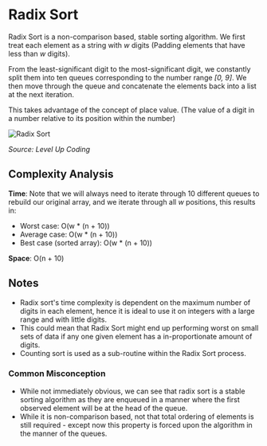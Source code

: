 # Radix Sort

Radix Sort is a non-comparison based, stable sorting algorithm. 
We first treat each element as a string with *w* digits (Padding elements that have 
less than *w* digits).

From the least-significant digit to the most-significant digit, we constantly 
split them into ten queues corresponding to the number range *[0, 9]*. We then move 
through the queue and concatenate the elements back into a list at the next iteration.

This takes advantage of the concept of place value. 
(The value of a digit in a number relative to its position within the number)

![Radix Sort](https://miro.medium.com/v2/resize:fit:661/1*xFnpQ4UNK0TvyxiL8r1svg.png)

*Source: Level Up Coding* 

## Complexity Analysis
**Time**:
Note that we will always need to iterate through 10 different queues to rebuild our original array,
and we iterate through all *w* positions, this results in:

- Worst case: O(w * (n + 10))
- Average case: O(w * (n + 10))
- Best case (sorted array): O(w * (n + 10))

**Space**: O(n + 10) 

## Notes
- Radix sort's time complexity is dependent on the maximum number of digits in each element,
hence it is ideal to use it on integers with a large range and with little digits.
- This could mean that Radix Sort might end up performing worst on small sets of data 
if any one given element has a in-proportionate amount of digits.
- Counting sort is used as a sub-routine within the Radix Sort process.

### Common Misconception
- While not immediately obvious, we can see that radix sort is a stable sorting algorithm as
  they are enqueued in a manner where the first observed element will be at the head of the queue.
- While it is non-comparison based, not that total ordering of elements is still required -
  except now this property is forced upon the algorithm in the manner of the queues.